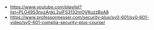 - https://www.youtube.com/playlist?list=PLG49S3nxzAnkL2ulFS3132mOVKuzzBxA8
- https://www.professormesser.com/security-plus/sy0-601/sy0-601-video/sy0-601-comptia-security-plus-course/


